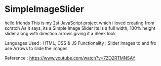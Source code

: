 # SimpleImageSlider
hello friends
This is my 2st JavaScript project which i loved creating from scratch 
As it says, its a Simple Image Slider
Its is a full width, 100% height slider along with direction arrows giving it a Sleek look 

Languages Used :
HTML, CSS & JS
Functionality :
Slider images to and fro
use Arrows to slide the images

Reference : https://www.youtube.com/watch?v=7ZO2RTMNSAY
